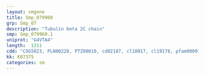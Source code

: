 ```yaml
---
layout: smgene
title: Smp_079960
grp: Smp_07
description: "Tubulin beta 2C chain"
smp: Smp_079960.1
uniprot: "G4VTA4"
length:  1311
cdd: "COG5023, PLN00220, PTZ00010, cd02187, cl10017, cl19178, pfam00091, pfam03953, smart00864"
kk: K07375
categories: sm
---
```

